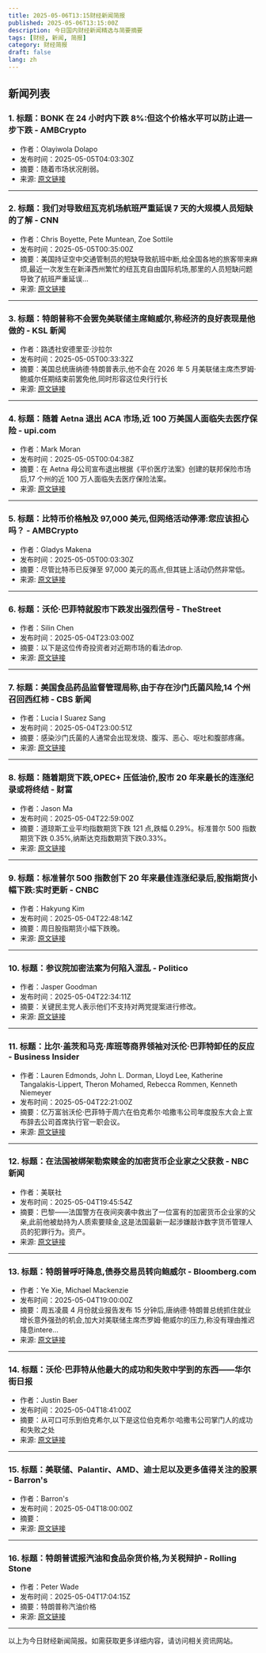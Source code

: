 ```yaml
---
title: 2025-05-06T13:15财经新闻简报
published: 2025-05-06T13:15:00Z
description: 今日国内财经新闻精选与简要摘要
tags: [财经, 新闻, 简报]
category: 财经简报
draft: false
lang: zh
---
```


## 新闻列表

### 1. 标题：BONK 在 24 小时内下跌 8%:但这个价格水平可以防止进一步下跌 - AMBCrypto
- 作者：Olayiwola Dolapo
- 发布时间：2025-05-05T04:03:30Z
- 摘要：随着市场状况削弱。
- 来源: [原文链接](https://ambcrypto.com/bonk-falls-8-in-24-hours-but-this-price-level-can-prevent-a-further-dip/)

---

### 2. 标题：我们对导致纽瓦克机场航班严重延误 7 天的大规模人员短缺的了解 - CNN
- 作者：Chris Boyette, Pete Muntean, Zoe Sottile
- 发布时间：2025-05-05T00:35:00Z
- 摘要：美国持证空中交通管制员的短缺导致航班中断,给全国各地的旅客带来麻烦,最近一次发生在新泽西州繁忙的纽瓦克自由国际机场,那里的人员短缺问题导致了航班严重延误…
- 来源: [原文链接](https://www.cnn.com/2025/05/04/us/newark-airport-nj-united-flights-delays)

---

### 3. 标题：特朗普称不会罢免美联储主席鲍威尔,称经济的良好表现是他做的 - KSL 新闻
- 作者：路透社安德里亚·沙拉尔
- 发布时间：2025-05-05T00:33:32Z
- 摘要：美国总统唐纳德·特朗普表示,他不会在 2026 年 5 月美联储主席杰罗姆·鲍威尔任期结束前罢免他,同时形容这位央行行长
- 来源: [原文链接](https://www.ksl.com/article/51306552/trump-says-wont-remove-fed-chair-powell-says-good-parts-of-economy-are-his-doing)

---

### 4. 标题：随着 Aetna 退出 ACA 市场,近 100 万美国人面临失去医疗保险 - upi.com
- 作者：Mark Moran
- 发布时间：2025-05-05T00:04:38Z
- 摘要：在 Aetna 母公司宣布退出根据《平价医疗法案》创建的联邦保险市场后,17 个州的近 100 万人面临失去医疗保险法案。
- 来源: [原文链接](https://www.upi.com)

---

### 5. 标题：比特币价格触及 97,000 美元,但网络活动停滞:您应该担心吗？ - AMBCrypto
- 作者：Gladys Makena
- 发布时间：2025-05-05T00:03:30Z
- 摘要：尽管比特币已反弹至 97,000 美元的高点,但其链上活动仍然非常低。
- 来源: [原文链接](https://ambcrypto.com/bitcoins-price-hits-97k-but-network-activity-stalls-key-reasons-are/)

---

### 6. 标题：沃伦·巴菲特就股市下跌发出强烈信号 - TheStreet
- 作者：Silin Chen
- 发布时间：2025-05-04T23:03:00Z
- 摘要：以下是这位传奇投资者对近期市场的看法drop.
- 来源: [原文链接](https://www.thestreet.com/investing/warren-buffett-sends-strong-message-on-stock-market-drop)

---

### 7. 标题：美国食品药品监督管理局称,由于存在沙门氏菌风险,14 个州召回西红柿 - CBS 新闻
- 作者：Lucia I Suarez Sang
- 发布时间：2025-05-04T23:00:51Z
- 摘要：感染沙门氏菌的人通常会出现发烧、腹泻、恶心、呕吐和腹部疼痛。
- 来源: [原文链接](https://www.cbsnews.com/news/tomatoes-recalled-salmonella-risk-fda/)

---

### 8. 标题：随着期货下跌,OPEC+ 压低油价,股市 20 年来最长的连涨纪录或将终结 - 财富
- 作者：Jason Ma
- 发布时间：2025-05-04T22:59:00Z
- 摘要：道琼斯工业平均指数期货下跌 121 点,跌幅 0.29%。标准普尔 500 指数期货下跌 0.35%,纳斯达克指数期货下跌0.33%。
- 来源: [原文链接](https://fortune.com/2025/05/04/stock-market-today-dow-futures-sp500-win-streak-oil-prices-opec/)

---

### 9. 标题：标准普尔 500 指数创下 20 年来最佳连涨纪录后,股指期货小幅下跌:实时更新 - CNBC
- 作者：Hakyung Kim
- 发布时间：2025-05-04T22:48:14Z
- 摘要：周日股指期货小幅下跌晚。
- 来源: [原文链接](https://www.cnbc.com/2025/05/04/stock-market-today-live-updates.html)

---

### 10. 标题：参议院加密法案为何陷入混乱 - Politico
- 作者：Jasper Goodman
- 发布时间：2025-05-04T22:34:11Z
- 摘要：关键民主党人表示他们不支持对两党提案进行修改。
- 来源: [原文链接](https://www.politico.com/news/2025/05/04/how-senate-crypto-negotiations-fell-apart-00326129)

---

### 11. 标题：比尔·盖茨和马克·库班等商界领袖对沃伦·巴菲特卸任的反应 - Business Insider
- 作者：Lauren Edmonds, John L. Dorman, Lloyd Lee, Katherine Tangalakis-Lippert, Theron Mohamed, Rebecca Rommen, Kenneth Niemeyer
- 发布时间：2025-05-04T22:21:00Z
- 摘要：亿万富翁沃伦·巴菲特于周六在伯克希尔·哈撒韦公司年度股东大会上宣布辞去公司首席执行官一职会议。
- 来源: [原文链接](https://www.businessinsider.com/warren-buffett-steps-down-berkshire-hathaway-business-leaders-react-2025-5)

---

### 12. 标题：在法国被绑架勒索赎金的加密货币企业家之父获救 - NBC 新闻
- 作者：美联社
- 发布时间：2025-05-04T19:45:54Z
- 摘要：巴黎——法国警方在夜间突袭中救出了一位富有的加密货币企业家的父亲,此前他被劫持为人质索要赎金,这是法国最新一起涉嫌敲诈数字货币管理人员的犯罪行为。资产。
- 来源: [原文链接](https://www.nbcnews.com/world/world/father-cryptocurrency-entrepreneur-kidnapped-rcna204718)

---

### 13. 标题：特朗普呼吁降息,债券交易员转向鲍威尔 - Bloomberg.com
- 作者：Ye Xie, Michael Mackenzie
- 发布时间：2025-05-04T19:00:00Z
- 摘要：周五凌晨 4 月份就业报告发布 15 分钟后,唐纳德·特朗普总统抓住就业增长意外强劲的机会,加大对美联储主席杰罗姆·鲍威尔的压力,称没有理由推迟降息intere...
- 来源: [原文链接](https://www.bloomberg.com/news/articles/2025-05-04/bond-traders-swing-to-powell-s-side-as-trump-calls-for-rate-cuts)

---

### 14. 标题：沃伦·巴菲特从他最大的成功和失败中学到的东西——华尔街日报
- 作者：Justin Baer
- 发布时间：2025-05-04T18:41:00Z
- 摘要：从可口可乐到伯克希尔,以下是这位伯克希尔·哈撒韦公司掌门人的成功和失败之处
- 来源: [原文链接](https://www.wsj.com/finance/investing/what-warren-buffett-learned-from-his-biggest-hitsand-misses-5ed6f52d)

---

### 15. 标题：美联储、Palantir、AMD、迪士尼以及更多值得关注的股票 - Barron&#39;s
- 作者：Barron&#39;s
- 发布时间：2025-05-04T18:00:00Z
- 摘要：
- 来源: [原文链接](https://www.barrons.com/articles/fed-palantir-vertex-amd-disney-stocks-cf9e7ccb)

---

### 16. 标题：特朗普谎报汽油和食品杂货价格,为关税辩护 - Rolling Stone
- 作者：Peter Wade
- 发布时间：2025-05-04T17:04:15Z
- 摘要：特朗普称汽油价格
- 来源: [原文链接](http://www.rollingstone.com/politics/politics-news/trump-gas-grocery-prices-pencils-dolls-1235331051/)

---


以上为今日财经新闻简报。如需获取更多详细内容，请访问相关资讯网站。